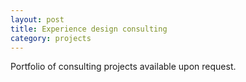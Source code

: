```yaml
---
layout: post
title: Experience design consulting
category: projects
---
```


Portfolio of consulting projects available upon request.